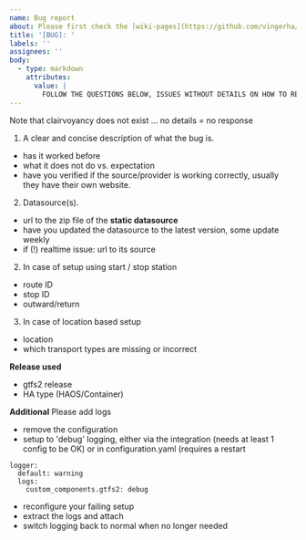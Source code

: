 ```yaml
---
name: Bug report
about: Please first check the [wiki-pages](https://github.com/vingerha/gtfs2/wiki/6.-Issues,-challenges-&-workarounds) before raising a ticket
title: '[BUG]: '
labels: ''
assignees: ''
body:
  - type: markdown
    attributes:
      value: |
        FOLLOW THE QUESTIONS BELOW, ISSUES WITHOUT DETAILS ON HOW TO REPRODUCE WILL BE IGNORED
---
```


Note that clairvoyancy does not exist ... no details = no response

1. A clear and concise description of what the bug is.
- has it worked before
- what it does not do vs. expectation
- have you verified if the source/provider is working correctly, usually they have their own website.
  
2. Datasource(s).
- url to the zip file of the **static datasource**
- have you updated the datasource to the latest version, some update weekly
- if (!) realtime issue: url to its source

2. In case of setup using start / stop station
- route ID
- stop ID
- outward/return

3. In case of location based setup
- location
- which transport types are missing or incorrect

**Release used**
- gtfs2 release 
- HA type (HAOS/Container)

**Additional**
Please add logs
- remove the configuration
- setup to 'debug' logging, either via the integration (needs at least 1 config to be OK) or in configuration.yaml (requires a restart
```
logger:
  default: warning
  logs:
    custom_components.gtfs2: debug
```
- reconfigure your failing setup
- extract the logs and attach
- switch logging back to normal when no longer needed
